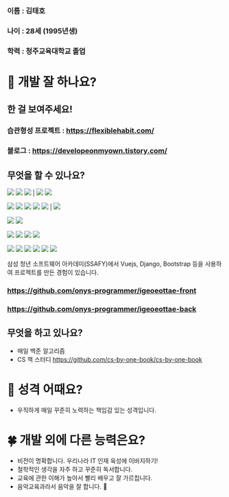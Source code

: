 ### 이름 : 김태호
### 나이 : 28세 (1995년생)
### 학력 : 청주교육대학교 졸업

# 👀 개발 잘 하나요?
## 한 걸 보여주세요!


### 습관형성 프로젝트 : https://flexiblehabit.com/
### 블로그 : https://developeonmyown.tistory.com/


## 무엇을 할 수 있나요?

<!-- ![김태호 기술스택2](https://user-images.githubusercontent.com/65271951/103536702-5b7fc480-4ed6-11eb-8441-e81795f90321.jpeg) -->
<img src="https://img.shields.io/badge/JavaScript-F7DF1E?style=for-the-badge&logo=JavaScript&logoColor=white"> <img src="https://img.shields.io/badge/Python-3776AB?style=for-the-badge&logo=Python&logoColor=white"> <img src="https://img.shields.io/badge/Java-007396?style=for-the-badge&logo=Java&logoColor=white"> | <img src="https://img.shields.io/badge/Kotlin-7F52FF?style=for-the-badge&logo=Kotlin&logoColor=white"> <img src="https://img.shields.io/badge/Dart-0175C2?style=for-the-badge&logo=Dart&logoColor=white">

<img src="https://img.shields.io/badge/React-61DAFB?style=for-the-badge&logo=React&logoColor=white"> <img src="https://img.shields.io/badge/Redux-764ABC?style=for-the-badge&logo=Redux&logoColor=white"> <img src="https://img.shields.io/badge/Vue.js-4FC08D?style=for-the-badge&logo=Vue.js&logoColor=white"> <img src="https://img.shields.io/badge/Django-092E20?style=for-the-badge&logo=Django&logoColor=white">  <img src="https://img.shields.io/badge/Spring-6DB33F?style=for-the-badge&logo=Spring&logoColor=white"> | <img src="https://img.shields.io/badge/Flutter-02569B?style=for-the-badge&logo=Flutter&logoColor=white">

<img src="https://img.shields.io/badge/Jest-C21325?style=for-the-badge&logo=Jest&logoColor=white"> <img src="https://img.shields.io/badge/JUnit5-25A162?style=for-the-badge&logo=JUnit5&logoColor=white">

<img src="https://img.shields.io/badge/Electron-47848F?style=for-the-badge&logo=Electron&logoColor=white"> <img src="https://img.shields.io/badge/Webpack-8DD6F9?style=for-the-badge&logo=Webpack&logoColor=white"> <img src="https://img.shields.io/badge/ESLint-4B32C3?style=for-the-badge&logo=ESLint&logoColor=white"> <img src="https://img.shields.io/badge/HTML5-E34F26?style=for-the-badge&logo=HTML5&logoColor=white"> 

<img src="https://img.shields.io/badge/CSS3-1572B6?style=for-the-badge&logo=CSS3&logoColor=white"> <img src="https://img.shields.io/badge/Sass-CC6699?style=for-the-badge&logo=Sass&logoColor=white"> <img src="https://img.shields.io/badge/styled-components-DB7093?style=for-the-badge&logo=styledcomponents&logoColor=white"> <img src="https://img.shields.io/badge/MUI-007FFF?style=for-the-badge&logo=MUI&logoColor=white"> <img src="https://img.shields.io/badge/AntDesign-0170FE?style=for-the-badge&logo=AntDesign&logoColor=white"> <img src="https://img.shields.io/badge/Bootstrap-7952B3?style=for-the-badge&logo=Bootstrap&logoColor=white">

<!--  -->


삼성 청년 소프트웨어 아카데미(SSAFY)에서 Vuejs, Django, Bootstrap 등을 사용하여 프로젝트를 만든 경험이 있습니다.
### https://github.com/onys-programmer/igeoeottae-front
### https://github.com/onys-programmer/igeoeottae-back


## 무엇을 하고 있나요?
- 매일 백준 알고리즘
- CS 책 스터디 https://github.com/cs-by-one-book/cs-by-one-book


# 🌈 성격 어때요?
- 우직하게 매일 꾸준히 노력하는 책임감 있는 성격입니다.


# 🍀 개발 외에 다른 능력은요?
- 비전이 명확합니다. 우리나라 IT 인재 육성에 이바지하기!
- 철학적인 생각을 자주 하고 꾸준히 독서합니다.
- 교육에 관한 이해가 높아서 빨리 배우고 잘 가르칩니다.
- 음악교육과라서 음악을 잘 합니다. 🎸
